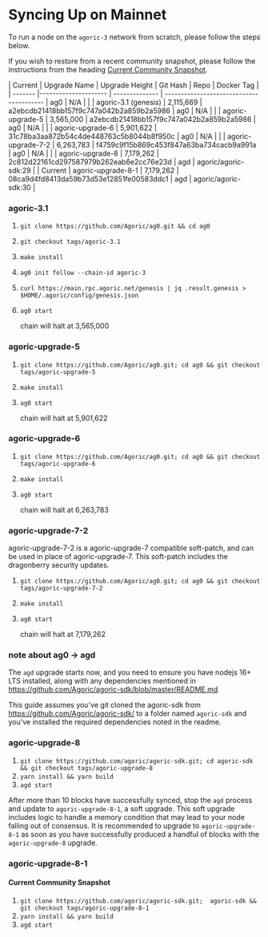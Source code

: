 # Syncing Up on Mainnet

To run a node on the `agoric-3` network from scratch, please follow the 
steps below.

If you wish to restore from a recent community snapshot, please follow the instructions from the heading [Current Community Snapshot](#current-community-snapshot).

| Current |     Upgrade Name     | Upgrade Height |                  Git Hash                |    Repo    |          Docker Tag        |
| ------- |--------------------- | -------------- | ---------------------------------------- |    ag0     |             N/A            |
|         | agoric-3.1 (genesis) |     2,115,669  | a2ebcdb21418bb157f9c747a042b2a859b2a5986 |    ag0     |             N/A            |
|         | agoric-upgrade-5     |     3,565,000  | a2ebcdb21418bb157f9c747a042b2a859b2a5986 |    ag0     |             N/A            |
|         | agoric-upgrade-6     |     5,901,622  | 31c78ba3aa872b54c4de448763c5b8044b8f950c |    ag0     |             N/A            |
|         | agoric-upgrade-7-2   |     6,263,783  | f4759c9f15b869c453f847a63ba734cacb9a991a |    ag0     |             N/A            |
|         | agoric-upgrade-8     |     7,179,262  | 2c812d22161cd297587979b262eab6e2cc76e23d |    agd     |    agoric/agoric-sdk:29    |
| Current | agoric-upgrade-8-1   |     7,179,262  | 08ca9d4fd8413da59b73d53e12851fe00583ddc1 |    agd     |    agoric/agoric-sdk:30    |


### agoric-3.1

1. `git clone https://github.com/Agoric/ag0.git && cd ag0`
1. `git checkout tags/agoric-3.1`
1. `make install`
1. `ag0 init follow --chain-id agoric-3`
1. `curl https://main.rpc.agoric.net/genesis | jq .result.genesis > $HOME/.agoric/config/genesis.json`
1. `ag0 start`

   chain will halt at 3,565,000

### agoric-upgrade-5

1. `git clone https://github.com/Agoric/ag0.git; cd ag0 && git checkout tags/agoric-upgrade-5`
1. `make install`
1. `ag0 start`

   chain will halt at 5,901,622

### agoric-upgrade-6

1. `git clone https://github.com/Agoric/ag0.git; cd ag0 && git checkout tags/agoric-upgrade-6`
1. `make install`
1. `ag0 start`

   chain will halt at 6,263,783

### agoric-upgrade-7-2

agoric-upgrade-7-2 is a agoric-upgrade-7 compatible soft-patch, and can be used in place of agoric-upgrade-7.  This soft-patch includes the dragonberry security updates.

1. `git clone https://github.com/Agoric/ag0.git; cd ag0 && git checkout tags/agoric-upgrade-7-2`
1. `make install`
1. `ag0 start`

   chain will halt at 7,179,262

### note about ag0 -> agd

The `agd` upgrade starts now, and you need to ensure you have
nodejs 16+ LTS installed, along with any dependencies mentioned 
in https://github.com/Agoric/agoric-sdk/blob/master/README.md

This guide assumes you've git cloned the agoric-sdk from 
https://github.com/Agoric/agoric-sdk/ to a folder 
named `agoric-sdk` and you've installed the required dependencies 
noted in the readme.

### agoric-upgrade-8

1. `git clone https://github.com/agoric/agoric-sdk.git; cd agoric-sdk && git checkout tags/agoric-upgrade-8`
1. `yarn install && yarn build`
1. `agd start`

After more than 10 blocks have successfully synced, stop the `agd` process 
and update to `agoric-upgrade-8-1`, a soft upgrade.  This soft upgrade includes 
logic to handle a memory condition that may lead to your node falling out of consensus. 
It is recommended to upgrade to `agoric-upgrade-8-1` as soon as you have successfully 
produced a handful of blocks with the `agoric-upgrade-8` upgrade.

### agoric-upgrade-8-1
#### Current Community Snapshot

1. `git clone https://github.com/agoric/agoric-sdk.git;  agoric-sdk && git checkout tags/agoric-upgrade-8-1`
1. `yarn install && yarn build`
1. `agd start`



